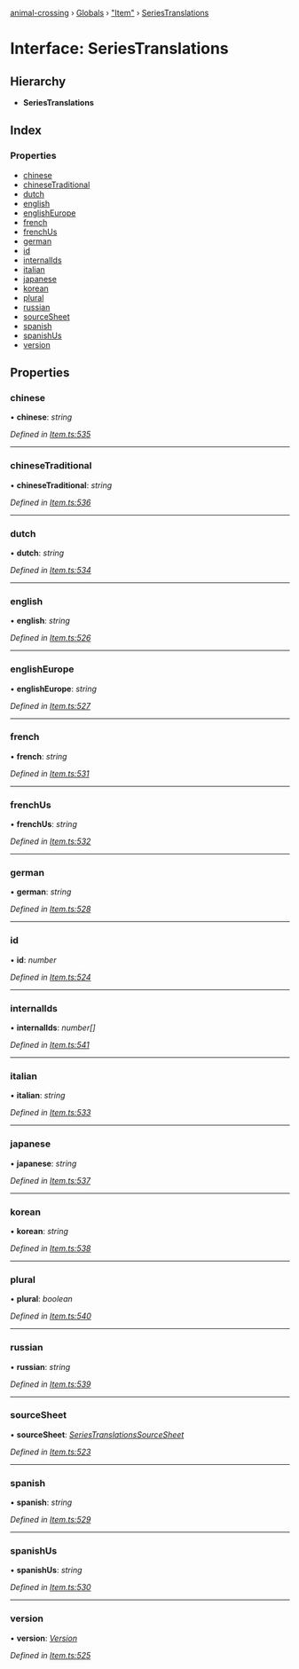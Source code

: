 [animal-crossing](../README.md) › [Globals](../globals.md) › ["Item"](../modules/_item_.md) › [SeriesTranslations](_item_.seriestranslations.md)

# Interface: SeriesTranslations

## Hierarchy

* **SeriesTranslations**

## Index

### Properties

* [chinese](_item_.seriestranslations.md#chinese)
* [chineseTraditional](_item_.seriestranslations.md#chinesetraditional)
* [dutch](_item_.seriestranslations.md#dutch)
* [english](_item_.seriestranslations.md#english)
* [englishEurope](_item_.seriestranslations.md#englisheurope)
* [french](_item_.seriestranslations.md#french)
* [frenchUs](_item_.seriestranslations.md#frenchus)
* [german](_item_.seriestranslations.md#german)
* [id](_item_.seriestranslations.md#id)
* [internalIds](_item_.seriestranslations.md#internalids)
* [italian](_item_.seriestranslations.md#italian)
* [japanese](_item_.seriestranslations.md#japanese)
* [korean](_item_.seriestranslations.md#korean)
* [plural](_item_.seriestranslations.md#plural)
* [russian](_item_.seriestranslations.md#russian)
* [sourceSheet](_item_.seriestranslations.md#sourcesheet)
* [spanish](_item_.seriestranslations.md#spanish)
* [spanishUs](_item_.seriestranslations.md#spanishus)
* [version](_item_.seriestranslations.md#version)

## Properties

###  chinese

• **chinese**: *string*

*Defined in [Item.ts:535](https://github.com/Norviah/animal-crossing/blob/ac736df/module/types/Item.ts#L535)*

___

###  chineseTraditional

• **chineseTraditional**: *string*

*Defined in [Item.ts:536](https://github.com/Norviah/animal-crossing/blob/ac736df/module/types/Item.ts#L536)*

___

###  dutch

• **dutch**: *string*

*Defined in [Item.ts:534](https://github.com/Norviah/animal-crossing/blob/ac736df/module/types/Item.ts#L534)*

___

###  english

• **english**: *string*

*Defined in [Item.ts:526](https://github.com/Norviah/animal-crossing/blob/ac736df/module/types/Item.ts#L526)*

___

###  englishEurope

• **englishEurope**: *string*

*Defined in [Item.ts:527](https://github.com/Norviah/animal-crossing/blob/ac736df/module/types/Item.ts#L527)*

___

###  french

• **french**: *string*

*Defined in [Item.ts:531](https://github.com/Norviah/animal-crossing/blob/ac736df/module/types/Item.ts#L531)*

___

###  frenchUs

• **frenchUs**: *string*

*Defined in [Item.ts:532](https://github.com/Norviah/animal-crossing/blob/ac736df/module/types/Item.ts#L532)*

___

###  german

• **german**: *string*

*Defined in [Item.ts:528](https://github.com/Norviah/animal-crossing/blob/ac736df/module/types/Item.ts#L528)*

___

###  id

• **id**: *number*

*Defined in [Item.ts:524](https://github.com/Norviah/animal-crossing/blob/ac736df/module/types/Item.ts#L524)*

___

###  internalIds

• **internalIds**: *number[]*

*Defined in [Item.ts:541](https://github.com/Norviah/animal-crossing/blob/ac736df/module/types/Item.ts#L541)*

___

###  italian

• **italian**: *string*

*Defined in [Item.ts:533](https://github.com/Norviah/animal-crossing/blob/ac736df/module/types/Item.ts#L533)*

___

###  japanese

• **japanese**: *string*

*Defined in [Item.ts:537](https://github.com/Norviah/animal-crossing/blob/ac736df/module/types/Item.ts#L537)*

___

###  korean

• **korean**: *string*

*Defined in [Item.ts:538](https://github.com/Norviah/animal-crossing/blob/ac736df/module/types/Item.ts#L538)*

___

###  plural

• **plural**: *boolean*

*Defined in [Item.ts:540](https://github.com/Norviah/animal-crossing/blob/ac736df/module/types/Item.ts#L540)*

___

###  russian

• **russian**: *string*

*Defined in [Item.ts:539](https://github.com/Norviah/animal-crossing/blob/ac736df/module/types/Item.ts#L539)*

___

###  sourceSheet

• **sourceSheet**: *[SeriesTranslationsSourceSheet](../enums/_item_.seriestranslationssourcesheet.md)*

*Defined in [Item.ts:523](https://github.com/Norviah/animal-crossing/blob/ac736df/module/types/Item.ts#L523)*

___

###  spanish

• **spanish**: *string*

*Defined in [Item.ts:529](https://github.com/Norviah/animal-crossing/blob/ac736df/module/types/Item.ts#L529)*

___

###  spanishUs

• **spanishUs**: *string*

*Defined in [Item.ts:530](https://github.com/Norviah/animal-crossing/blob/ac736df/module/types/Item.ts#L530)*

___

###  version

• **version**: *[Version](../enums/_item_.version.md)*

*Defined in [Item.ts:525](https://github.com/Norviah/animal-crossing/blob/ac736df/module/types/Item.ts#L525)*
